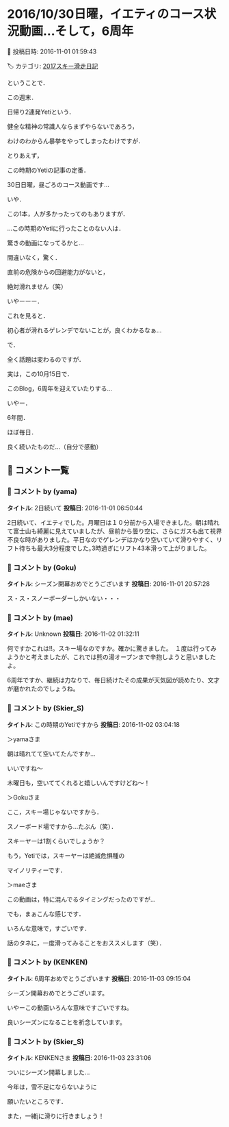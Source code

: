 # 2016/10/30日曜，イエティのコース状況動画…そして，6周年

📅 投稿日時: 2016-11-01 01:59:43

🏷️ カテゴリ: [2017スキー滑走日記](c7d777cecfc91bdf0fa464ad62c6d49ab.md)

ということで．





この週末．


日帰り2連発Yetiという．


健全な精神の常識人ならまずやらないであろう，


わけのわからん暴挙をやってしまったわけですが．





とりあえず，


この時期のYetiの記事の定番．


30日日曜，昼ごろのコース動画です…





いや．


この1本，人が多かったってのもありますが．


…この時期のYetiに行ったことのない人は．


驚きの動画になってるかと…


間違いなく，驚く．


直前の危険からの回避能力がないと，


絶対滑れません（笑）


 


いやーーー．


これを見ると．


初心者が滑れるゲレンデでないことが，良くわかるなぁ…





で．


全く話題は変わるのですが．


実は，この10月15日で．


このBlog，6周年を迎えていたりする…





いやー．


6年間．


ほぼ毎日．


良く続いたものだ…（自分で感動）

## 💬 コメント一覧

### 💬 コメント by (yama)
**タイトル**: 2日続いて
**投稿日**: 2016-11-01 06:50:44

2日続いて、イエティでした。月曜日は１０分前から入場できました。朝は晴れて富士山も綺麗に見えていましたが、昼前から曇り空に、さらにガスも出て視界不良な時がありました。平日なのでゲレンデはかなり空いていて滑りやすく、リフト待ちも最大3分程度でした｡3時過ぎにリフト43本滑って上がりました。

### 💬 コメント by (Goku)
**タイトル**: シーズン開幕おめでとうございます
**投稿日**: 2016-11-01 20:57:28

ス・ス・スノーボーダーしかいない・・・

### 💬 コメント by (mae)
**タイトル**: Unknown
**投稿日**: 2016-11-02 01:32:11

何ですかこれは!!。スキー場なのですか。確かに驚きました。　１度は行ってみようかと考えましたが、これでは熊の湯オープンまで辛抱しようと思いましたよ。



6周年ですか、継続は力なりで、毎日続けたその成果が天気図が読めたり、文才が磨かれたのでしょうね。

### 💬 コメント by (Skier_S)
**タイトル**: この時期のYetiですから
**投稿日**: 2016-11-02 03:04:18

＞yamaさま

朝は晴れてて空いてたんですか…

いいですね～

木曜日も，空いててくれると嬉しいんですけどね～！



＞Gokuさま

ここ，スキー場じゃないですから．

スノーボード場ですから…たぶん（笑）．

スキーヤーは1割くらいでしょうか？

もう，Yetiでは，スキーヤーは絶滅危惧種の

マイノリティーです．



＞maeさま

この動画は，特に混んでるタイミングだったのですが…

でも，まぁこんな感じです．

いろんな意味で，すごいです．

話のタネに，一度滑ってみることをおススメします（笑）．

### 💬 コメント by (KENKEN)
**タイトル**: 6周年おめでとうございます
**投稿日**: 2016-11-03 09:15:04

シーズン開幕おめでとうございます。

いやーこの動画いろんな意味ですごいですね。

良いシーズンになることを祈念しています。

### 💬 コメント by (Skier_S)
**タイトル**: KENKENさま
**投稿日**: 2016-11-03 23:31:06

ついにシーズン開幕しました…

今年は，雪不足にならないように

願いたいところです．

また，一緒jに滑りに行きましょう！

